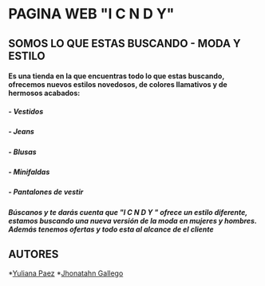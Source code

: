 # PAGINA WEB "I C N D Y"
## SOMOS LO QUE ESTAS BUSCANDO - MODA Y ESTILO
#### Es una tienda en la que encuentras todo lo que estas buscando, ofrecemos nuevos estilos novedosos, de colores llamativos y de hermosos acabados:
##### *-* Vestidos
##### *-* Jeans
##### *-* Blusas
##### *-* Minifaldas
##### *-* Pantalones de vestir
#### *Búscanos y te darás cuenta que "I C N D Y " ofrece un estilo diferente, estamos buscando una nueva versión de la moda en mujeres y hombres. Además tenemos ofertas y todo esta al alcance de el cliente* 
## AUTORES
*[Yuliana Paez](https://www.linkedin.com/in/yuliana-garavito-paez-a84a5814a/) 
*[Jhonatahn Gallego](#)
